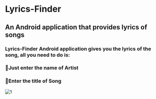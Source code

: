 # Lyrics-Finder
## An Android application that provides lyrics of songs

### Lyrics-Finder Android application gives you the lyrics of the song, all you need to do is:
### 🔰Just enter the name of Artist
### 🔰Enter the title of Song

![1](https://user-images.githubusercontent.com/44981613/89106776-45af3480-d44a-11ea-8ca1-a1d9baaed2af.jpg)


